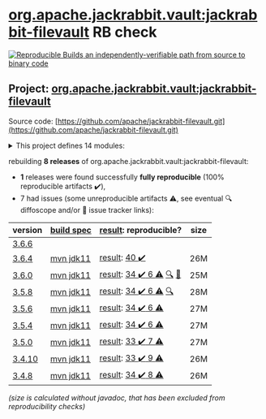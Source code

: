 [org.apache.jackrabbit.vault:jackrabbit-filevault](https://search.maven.org/artifact/org.apache.jackrabbit.vault/jackrabbit-filevault/) RB check
=======

[![Reproducible Builds](https://reproducible-builds.org/images/logos/rb.svg) an independently-verifiable path from source to binary code](https://reproducible-builds.org/)

## Project: [org.apache.jackrabbit.vault:jackrabbit-filevault](https://search.maven.org/artifact/org.apache.jackrabbit.vault/jackrabbit-filevault/)

Source code: [https://github.com/apache/jackrabbit-filevault.git](https://github.com/apache/jackrabbit-filevault.git)

<details><summary>This project defines 14 modules:</summary>

* [org.apache.jackrabbit.vault:jackrabbit-filevault](https://search.maven.org/artifact/org.apache.jackrabbit.vault/jackrabbit-filevault/)
* [org.apache.jackrabbit.vault:org.apache.jackrabbit.vault](https://search.maven.org/artifact/org.apache.jackrabbit.vault/org.apache.jackrabbit.vault/)
* [org.apache.jackrabbit.vault:org.apache.jackrabbit.vault.rcp](https://search.maven.org/artifact/org.apache.jackrabbit.vault/org.apache.jackrabbit.vault.rcp/)
* [org.apache.jackrabbit.vault:org.apache.jackrabbit.vault.target-osgi-environment](https://search.maven.org/artifact/org.apache.jackrabbit.vault/org.apache.jackrabbit.vault.target-osgi-environment/)
* [org.apache.jackrabbit.vault:parent](https://search.maven.org/artifact/org.apache.jackrabbit.vault/parent/)
* [org.apache.jackrabbit.vault:vault-cli](https://search.maven.org/artifact/org.apache.jackrabbit.vault/vault-cli/)
* [org.apache.jackrabbit.vault:vault-davex](https://search.maven.org/artifact/org.apache.jackrabbit.vault/vault-davex/)
* [org.apache.jackrabbit.vault:vault-diff](https://search.maven.org/artifact/org.apache.jackrabbit.vault/vault-diff/)
* [org.apache.jackrabbit.vault:vault-doc](https://search.maven.org/artifact/org.apache.jackrabbit.vault/vault-doc/)
* [org.apache.jackrabbit.vault:vault-hook-example](https://search.maven.org/artifact/org.apache.jackrabbit.vault/vault-hook-example/)
* [org.apache.jackrabbit.vault:vault-hook-externalclass-test](https://search.maven.org/artifact/org.apache.jackrabbit.vault/vault-hook-externalclass-test/)
* [org.apache.jackrabbit.vault:vault-sync](https://search.maven.org/artifact/org.apache.jackrabbit.vault/vault-sync/)
* [org.apache.jackrabbit.vault:vault-validation](https://search.maven.org/artifact/org.apache.jackrabbit.vault/vault-validation/)
* [org.apache.jackrabbit.vault:vault-vlt](https://search.maven.org/artifact/org.apache.jackrabbit.vault/vault-vlt/)
</details>

rebuilding **8 releases** of org.apache.jackrabbit.vault:jackrabbit-filevault:
- **1** releases were found successfully **fully reproducible** (100% reproducible artifacts :heavy_check_mark:),
- 7 had issues (some unreproducible artifacts :warning:, see eventual :mag: diffoscope and/or :memo: issue tracker links):

| version | [build spec](/BUILDSPEC.md) | [result](https://reproducible-builds.org/docs/jvm/): reproducible? | size |
| -- | --------- | ------ | -- |
| [3.6.6](https://search.maven.org/artifact/org.apache.jackrabbit.vault/jackrabbit-filevault/3.6.6/pom) | | | |
| [3.6.4](https://search.maven.org/artifact/org.apache.jackrabbit.vault/jackrabbit-filevault/3.6.4/pom) | [mvn jdk11](jackrabbit-filevault-3.6.4.buildspec) | [result](jackrabbit-filevault-3.6.4.buildinfo): [40 :heavy_check_mark: ](jackrabbit-filevault-3.6.4.buildcompare) | 26M |
| [3.6.0](https://search.maven.org/artifact/org.apache.jackrabbit.vault/jackrabbit-filevault/3.6.0/pom) | [mvn jdk11](jackrabbit-filevault-3.6.0.buildspec) | [result](jackrabbit-filevault-3.6.0.buildinfo): [34 :heavy_check_mark:  6 :warning:](jackrabbit-filevault-3.6.0.buildcompare) [:mag:](jackrabbit-filevault-3.6.0.diffoscope) [:memo:](https://github.com/apache/jackrabbit-filevault/pull/214) | 25M |
| [3.5.8](https://search.maven.org/artifact/org.apache.jackrabbit.vault/jackrabbit-filevault/3.5.8/pom) | [mvn jdk11](jackrabbit-filevault-3.5.8.buildspec) | [result](jackrabbit-filevault-3.5.8.buildinfo): [34 :heavy_check_mark:  6 :warning:](jackrabbit-filevault-3.5.8.buildcompare) [:mag:](jackrabbit-filevault-3.5.8.diffoscope) | 28M |
| [3.5.6](https://search.maven.org/artifact/org.apache.jackrabbit.vault/jackrabbit-filevault/3.5.6/pom) | [mvn jdk11](jackrabbit-filevault-3.5.6.buildspec) | [result](jackrabbit-filevault-3.5.6.buildinfo): [34 :heavy_check_mark:  6 :warning:](jackrabbit-filevault-3.5.6.buildcompare) | 27M |
| [3.5.4](https://search.maven.org/artifact/org.apache.jackrabbit.vault/jackrabbit-filevault/3.5.4/pom) | [mvn jdk11](jackrabbit-filevault-3.5.4.buildspec) | [result](jackrabbit-filevault-3.5.4.buildinfo): [34 :heavy_check_mark:  6 :warning:](jackrabbit-filevault-3.5.4.buildcompare) | 27M |
| [3.5.0](https://search.maven.org/artifact/org.apache.jackrabbit.vault/jackrabbit-filevault/3.5.0/pom) | [mvn jdk11](jackrabbit-filevault-3.5.0.buildspec) | [result](jackrabbit-filevault-3.5.0.buildinfo): [33 :heavy_check_mark:  7 :warning:](jackrabbit-filevault-3.5.0.buildcompare) | 27M |
| [3.4.10](https://search.maven.org/artifact/org.apache.jackrabbit.vault/jackrabbit-filevault/3.4.10/pom) | [mvn jdk11](jackrabbit-filevault-3.4.10.buildspec) | [result](jackrabbit-filevault-3.4.10.buildinfo): [33 :heavy_check_mark:  9 :warning:](jackrabbit-filevault-3.4.10.buildcompare) | 26M |
| [3.4.8](https://search.maven.org/artifact/org.apache.jackrabbit.vault/jackrabbit-filevault/3.4.8/pom) | [mvn jdk11](jackrabbit-filevault-3.4.8.buildspec) | [result](jackrabbit-filevault-3.4.8.buildinfo): [34 :heavy_check_mark:  8 :warning:](jackrabbit-filevault-3.4.8.buildcompare) | 26M |

<i>(size is calculated without javadoc, that has been excluded from reproducibility checks)</i>
